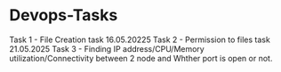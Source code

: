 # Devops-Tasks
Task 1 - File Creation task 16.05.20225
Task 2 - Permission to files task 21.05.2025
Task 3 - Finding IP address/CPU/Memory utilization/Connectivity between 2 node and Whther port is open or not.
